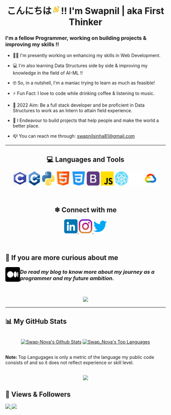<h1 align="center">こんにちは<img src="Images/wave.gif" width="30px" height="auto">!! I'm Swapnil | aka First Thinker  </h1>

### I'm a fellow Programmer, working on building projects & improving my skills !!
- 👨‍💻 I'm presently working on enhancing my skills in Web Development.
- 💻 I'm also learning Data Structures side by side & improving my knowledge in the field of AI-ML !!

- 🤓 So, in a nutshell, I'm a maniac trying to learn as much as feasible!
- ⚡ Fun Fact: I love to code while drinking coffee & listening to music. 

- 🥅 2022 Aim: Be a full stack developer and be proficient in Data Structures to work as an Intern to attain field experience.
- 🌠 I Endeavour to build projects that help people and make the world a better place.  
- 📪 You can reach me through: swapnilsinha81@gmail.com

<hr>
<h2 align="center"> 💻 Languages and Tools </h2>
<p align="center">
<img alt="c programming" width="42" height="44" src="Images/C.png">
<img alt="c++" width="40" height="44" src="Images/C++.png ">
<img alt="python" width="40" height="44" src="Images/python.png">
<img alt="html" width="45" height="44" src="Images/html.png">
<img alt="css" width="45" height="44" src="Images/css-3.png">
<img alt="bootstrap" width="40" height="44" src="Images/bootstrap.png">
<img alt="javascript" width="40" height="44" src="Images/js.png">
<img alt="React JS" width="42" height="44" src="Images/react.png"> 
<img alt="GitHub" width="40" height="44" src="Images/Github Icon.png">
<img alt="Google Cloud" width="45" height="44" src="Images/Google Cloud.png">
</p>

<br>

<h2 align="center"> ❄ Connect with me </h2>
<p align="center">
<a href="https://www.linkedin.com/in/swapnil-sinha-07392b1b7/" target="_blank" rel="noopener" > 
<img width="42" height="44" src="Images/Linkedin Icon.png"> </a>
<a href="https://www.instagram.com/swapnil_nova/" target="_blank"> 
<img width="42" height="44" src="Images/Instagram Icon.png"> </a> 
<a href="https://twitter.com/Swapnil21566503" target="_blank">
<img width="42 px" height="44" src="Images/Twitter.png"> </a>
</p>


<br>

<h2 align="left"> 🚀 If you are more curious about me  </h2>
<p align="center">
<a href="https://medium.com/@swapnilsinha81" target="_blank">
<img src="Images/Medium Icon.png" align="left" width="46"> </a>
<h3> <i>Do read my blog to know more about my journey as a programmer and my future ambition.</h3></i>
</p>

<br>
<!-- GitHub Streak -->
<p align="center">
<a href="http://github-readme-streak-stats.herokuapp.com/?user=swap-nova&theme=dark-smokye&date_format=M%20j%5B%2C%20Y%5D">
<img src="http://github-readme-streak-stats.herokuapp.com/?user=swap-nova&theme=dark-smoky&date_format=M%20j%5B%2C%20Y%5D"></a>
</p>

<hr>

## 📊 My GitHub Stats

<p align="center">
  <br>
<!--   GitHub Stats -->
    <a href="https://github.com/Swap-Nova/github-readme-stats"><img alt="Swap-Nova's Github Stats" src="https://github-readme-stats.vercel.app/api?username=Swap-Nova&show_icons=true&count_private=true&theme=react&hide_border=true&bg_color=0D1117" /></a>
<!--   Top Langugages  -->
  <a href="https://github.com/Swap-Nova/github-readme-stats"><img alt="Swap_Nova's Top Languages" src="https://github-readme-stats.vercel.app/api/top-langs/?username=Swap-Nova&langs_count=8&count_private=true&layout=compact&theme=react&hide_border=true&bg_color=0D1117" /></a>
  <br>
  </p>
<br>
<strong> Note: </strong> Top Langugages is only a metric of the language my public code consists of and so it does not reflect experience or skill level.

<br>
<br>

<!-- GitHub Activity Graph -->
<p align="center">
<a href="https://activity-graph.herokuapp.com/graph?username=Swap-Nova&theme=react-dark">
<img src="https://activity-graph.herokuapp.com/graph?username=Swap-Nova&theme=react-dark"> </a>

</p>

## 🤍 Views & Followers
<a href="https://komarev.com/ghpvc/?username=Swap-Nova&label=PROFILE+VIEWS&style=flat-square&color=red">
<img src="https://komarev.com/ghpvc/?username=Swap-Nova&label=PROFILE+VIEWS&style=flat-square&color=red"> </a>
<a href="https://img.shields.io/github/followers/Swap-Nova?label=followers&style=social">
<img src="https://img.shields.io/github/followers/Swap-Nova?label=followers&style=social"> </a>
